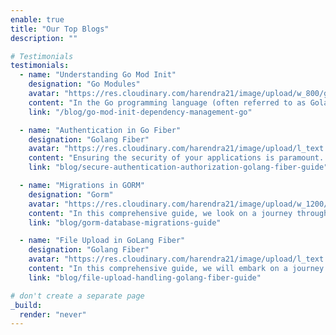 ```yaml
---
enable: true
title: "Our Top Blogs"
description: ""

# Testimonials
testimonials:
  - name: "Understanding Go Mod Init"
    designation: "Go Modules"
    avatar: "https://res.cloudinary.com/harendra21/image/upload/w_800/golangwithexample/go-mod-init_xmiuqo.png"
    content: "In the Go programming language (often referred to as Golang), the go mod init command is used to initialize a new Go module, which is a collection of related Go packages versioned together."
    link: "/blog/go-mod-init-dependency-management-go"

  - name: "Authentication in Go Fiber"
    designation: "Golang Fiber"
    avatar: "https://res.cloudinary.com/harendra21/image/upload/l_text:Roboto_35_bold:Authentication%20and%20Authorization%20in%20GoLang%20Fiber,co_rgb:fff/golangwithexample/golang-fiber-course.png"
    content: "Ensuring the security of your applications is paramount. Authentication and authorization are integral components in safeguarding sensitive information and controlling user access."
    link: "blog/secure-authentication-authorization-golang-fiber-guide"

  - name: "Migrations in GORM"
    designation: "Gorm"
    avatar: "https://res.cloudinary.com/harendra21/image/upload/w_1200/golangwithexample/learn-gorm_yqoeio.png"
    content: "In this comprehensive guide, we look on a journey through the intricate world of migrations within GORM , delving deep into both the automated and manual paradigms."
    link: "blog/gorm-database-migrations-guide"

  - name: "File Upload in GoLang Fiber"
    designation: "Golang Fiber"
    avatar: "https://res.cloudinary.com/harendra21/image/upload/l_text:Roboto_50_bold:File%20Upload%20in%20GoLang%20Fiber,co_rgb:fff/golangwithexample/golang-fiber-course.png"
    content: "In this comprehensive guide, we will embark on a journey through the intricacies of file upload and handling in GoLang Fiber, a high-performance web framework."
    link: "blog/file-upload-handling-golang-fiber-guide"

# don't create a separate page
_build:
  render: "never"
---
```

